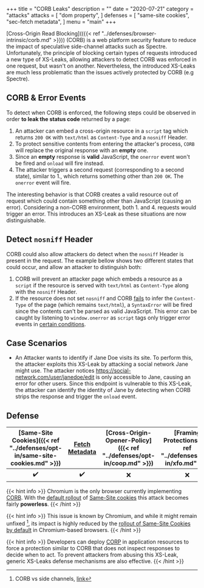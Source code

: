 +++
title = "CORB Leaks"
description = ""
date = "2020-07-21"
category = "attacks"
attacks = [
    "dom property",
]
defenses = [
    "same-site cookies",
    "sec-fetch metadata",
]
menu = "main"
+++

[Cross-Origin Read Blocking](({{< ref "../defenses/browser-intrinsic/corb.md" >}})) (CORB) is a web platform security feature to reduce the impact of speculative side-channel attacks such as Spectre. Unfortunately, the principle of blocking certain types of requests introduced a new type of XS-Leaks, allowing attackers to detect CORB was enforced in one request, but wasn't on another. Nevertheless, the introduced XS-Leaks are much less problematic than the issues actively protected by CORB (e.g Spectre).

## CORB & Error Events

To detect when CORB is enforced, the following steps could be observed in order **to leak the status code** returned by a page:

1. An attacker can embed a cross-origin resource in a `script` tag which returns `200 OK` with `text/html` as `Content-Type` and a `nosniff` Header.
2. To protect sensitive contents from entering the attacker's process, `CORB` will replace the original response with an **empty** one. 
3. Since an **empty** response is **valid** JavaScript, the `onerror` event won't be fired and `onload` will fire instead. 
4. The attacker triggers a second request (corresponding to a second state), similar to 1., which returns something other than `200 OK`. The `onerror` event will fire.

The interesting behavior is that CORB creates a valid resource out of request which could contain something other than JavaScript (causing an error). Considering a non-CORB environment, both 1. and 4. requests would trigger an error. This introduces an XS-Leak as these situations are now distinguishable.

## Detect `nosniff` Header

CORB could also allow attackers do detect when the `nosniff` Header is present in the request. The example bellow shows two different states that could occur, and allow an attacker to distinguish both:

1. CORB will prevent an attacker page which embeds a resource as a `script` if the resource is served with `text/html` as `Content-Type` along with the `nosniff` Header. 
2. If the resource does not set `nosniff` and CORB [fails](https://chromium.googlesource.com/chromium/src/+/master/services/network/cross_origin_read_blocking_explainer.md#what-types-of-content-are-protected-by-corb) to infer the `Content-Type` of the page (which remains `text/html`), a `SyntaxError` will be fired since the contents can't be parsed as valid JavaScript. This error can be caught by listening to `window.onerror` as `script` tags only trigger error events in [certain conditions](https://developer.mozilla.org/en-US/docs/Web/API/HTMLScriptElement).


## Case Scenarios

- An Attacker wants to identify if Jane Doe visits its site. To perform this, the attacker exploits this XS-Leak by attacking a social network Jane might use. The attacker notices https://social-network.com/user/janedoe/edit is only accessible to Jane, causing an error for other users. Since this endpoint is vulnerable to this XS-Leak, the attacker can identify the identity of Jane by detecting when CORB strips the response and trigger the `onload` event.

## Defense


| [Same-Site Cookies]({{< ref "../defenses/opt-in/same-site-cookies.md" >}})  | [Fetch Metadata](https://TODO)  | [Cross-Origin-Opener-Policy]({{< ref "../defenses/opt-in/coop.md" >}})  |  [Framing Protections]({{< ref "../defenses/opt-in/xfo.md" >}}) |
|:------------------:|:---------------:|:-----:|:--------------------:|
|         ✔️         |      ✔️         |  ❌   |          ❌         |


{{< hint info >}}
Chromium is the only browser currently implementing [CORB](https://TODO). With the [default rollout](https://www.chromium.org/updates/same-site) of [Same-Site cookies](https://TODO) this attack becomes fairly **powerless**.
{{< /hint >}}

{{< hint info >}}
This issue is known by Chromium, and while it might remain unfixed [^1], its impact is highly reduced by the [rollout of Same-Site Cookies by default](https://blog.chromium.org/2020/05/resuming-samesite-cookie-changes-in-july.html) in Chromium-based browsers.
{{< /hint >}}

{{< hint info >}}
Developers can deploy [CORP](https://TODO) in application resources to force a protection similar to CORB that does not inspect responses to decide when to act. To prevent attackers from abusing this XS-Leak, generic XS-Leaks defense mechanisms are also effective.
{{< /hint >}}

[^1]: CORB vs side channels, [link](https://docs.google.com/document/d/1kdqstoT1uH5JafGmRXrtKE4yVfjUVmXitjcvJ4tbBvM/edit?ts=5f2c8004)
